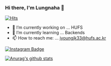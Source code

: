### Hi there, I'm Lungnaha 👋    
[![Hits](https://hits.seeyoufarm.com/api/count/incr/badge.svg?url=https%3A%2F%2Fgithub.com%2Flungnahahd&count_bg=%2379C83D&title_bg=%23555555&icon=&icon_color=%23E7E7E7&title=hits&edge_flat=false)](https://hits.seeyoufarm.com)


- 🔭 I’m currently working on ... HUFS
- 🌱 I’m currently learning ... Backends
- 📫 How to reach me: ... jyoungjk33@hufs.ac.kr

[![Instagram Badge](https://img.shields.io/badge/Instagram-E4405F?logo=Instagram&logoColor=white&link=https://www.instagram.com/lungnaha_coding)](https://www.instagram.com/lungnaha_coding)


[![Anurag's github stats](https://github-readme-stats.vercel.app/api?username=lungnahahd)](https://github.com/anuraghazra/github-readme-stats)


